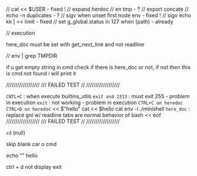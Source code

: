 // cat << $USER - fixed !
// expand herdoc
// en tmp - ?
// export concate
// echo -n duplicates - ?
// sigv when unset first node env - fixed !
// sigv echo kk | << limit - fixed
// set g_global.status in 127 when (path) - already

// execution

here_doc must be set with get_next_line and not readline

// env | grep TMPDIR


if u get empty string in cmd check if there is here_doc or not, if not then this is cmd not found i will print it

//////////////////
/// FAILED TEST // 
//////////////////

`CNTL+C` : when execute builtins_utils
`exit asd 2313` : must exit 255 - problem in execution
`exit` : not working - problem in execution
`CTRL+C on heredoc`
`CTRL+D on heredoc`
<< $"hello" cat
<< $hello cat
env -i ./minishell
`here_doc` : replace gnl w/ readline tabs are normal behavior of bash
<< eof 
//////////////////
/// FAILED TEST // 
//////////////////



`cd` (null)

skip blank car o cmd

echo "" hello


ctrl + d not display exit


